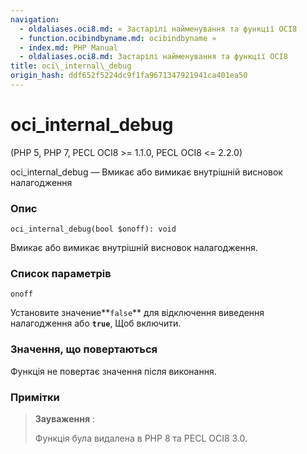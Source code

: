 ```yaml
---
navigation:
  - oldaliases.oci8.md: « Застарілі найменування та функції OCI8
  - function.ocibindbyname.md: ocibindbyname »
  - index.md: PHP Manual
  - oldaliases.oci8.md: Застарілі найменування та функції OCI8
title: oci\_internal\_debug
origin_hash: ddf652f5224dc9f1fa9671347921941ca401ea50
---
```

# oci\_internal\_debug

(PHP 5, PHP 7, PECL OCI8 >= 1.1.0, PECL OCI8 <= 2.2.0)

oci\_internal\_debug — Вмикає або вимикає внутрішній висновок налагодження

### Опис

```methodsynopsis
oci_internal_debug(bool $onoff): void
```

Вмикає або вимикає внутрішній висновок налагодження.

### Список параметрів

`onoff`

Установите значение\*\*`false`\*\* для відключення виведення налагодження або **`true`**, Щоб включити.

### Значення, що повертаються

Функція не повертає значення після виконання.

### Примітки

> **Зауваження** :
> 
> Функція була видалена в PHP 8 та PECL OCI8 3.0.
